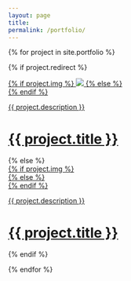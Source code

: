 ```yaml
---
layout: page
title: 
permalink: /portfolio/
---
```


<!--
<div class="header-bar">
  <h1>Portfolio</h1>
  <h2 class="title-description"></h2>
</div>
-->

{% for project in site.portfolio %}

{% if project.redirect %}
<div class="project">
    <div class="thumbnail">
        <a href="{{ project.redirect }}" target="_blank">
        {% if project.img %}
        <img class="thumbnail" src="{{ project.img }}"/>
        {% else %}
        <div class="thumbnail blankbox"></div>
        {% endif %}    
        <span>
            <p>{{ project.description }}</p>
            <h1>{{ project.title }}</h1>
        </span>
        </a>
    </div>
</div>
{% else %}

<div class="project">
    <div class="thumbnail">
        <a href="{{ site.baseurl }}{{ project.url }}">
        {% if project.img %}
        <div class="thumbnail" style="background-image : url({{ project.img }});"></div>
        {% else %}
        <div class="thumbnail blankbox"></div>
        {% endif %}    
        <span>
            <span class="portfoilo text">
            <p>{{ project.description }}</p>
            <h1>{{ project.title }}</h1>
            </span>
        </span>
        </a>
    </div>
</div>

{% endif %}

{% endfor %}
